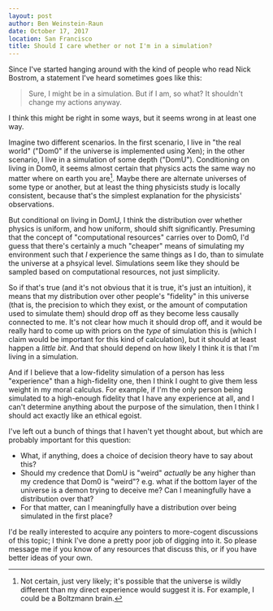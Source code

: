 ```yaml
---
layout: post
author: Ben Weinstein-Raun
date: October 17, 2017
location: San Francisco
title: Should I care whether or not I'm in a simulation?
---
```


Since I've started hanging around with the kind of people who read
Nick Bostrom, a statement I've heard sometimes goes like this:

> Sure, I might be in a simulation. But if I am, so what? It shouldn't
> change my actions anyway.

I think this might be right in some ways, but it seems wrong in at least
one way.

Imagine two different scenarios. In the first scenario, I live in "the
real world" ("Dom0" if the universe is implemented using Xen); in the
other scenario, I live in a simulation of some depth
("DomU"). Conditioning on living in Dom0, it seems almost certain that
physics acts the same way no matter where on earth you are[^1]. Maybe there
are alternate universes of some type or another, but at least the thing
physicists study is locally consistent, because that's the simplest
explanation for the physicists' observations.

But conditional on living in DomU, I think the distribution over whether
physics is uniform, and how uniform, should shift significantly.
Presuming that the concept of "computational resources" carries over to
Dom0, I'd guess that there's certainly a much "cheaper" means of
simulating my environment such that _I_ experience the same things as I do,
than to simulate the universe at a phsyical level. Simulations seem
like they should be sampled based on computational resources, not just
simplicity.

So if that's true (and it's not obvious that it is true, it's just an
intuition), it means that my distribution over other people's "fidelity"
in this universe (that is, the precision to which they exist, or the
amount of computation used to simulate them) should drop off as they become
less causally connected to me. It's not clear how much it should drop off,
and it would be really hard to come up with priors on the _type_ of
simulation this is (which I claim would be important for this kind of
calculation), but it should at least happen a _little bit_. And that should
depend on how likely I think it is that I'm living in a simulation.

And if I believe that a low-fidelity simulation of a person has less
"experience" than a high-fidelity one, then I think I ought to give them
less weight in my moral calculus. For example, if I'm the only person
being simulated to a high-enough fidelity that I have any experience at all,
and I can't determine anything about the purpose of the simulation, then
I think I should act exactly like an ethical egoist.

I've left out a bunch of things that I haven't yet thought about, but
which are probably important for this question:

* What, if anything, does a choice of decision theory have to say about
    this?
* Should my credence that DomU is "weird" _actually_ be any higher than my
    credence that Dom0 is "weird"? e.g. what if the bottom layer of the
    universe is a demon trying to deceive me? Can I meaningfully have a
    distribution over that?
* For that matter, can I meaningfully have a distribution over being
    simulated in the first place?

I'd be really interested to acquire any pointers to more-cogent discussions
of this topic; I think I've done a pretty poor job of digging into it. So
please message me if you know of any resources that discuss this, or if
you have better ideas of your own.

[^1]: Not certain, just very likely; it's possible that the universe is
    wildly different than my direct experience would suggest it is. For
    example, I could be a Boltzmann brain.
